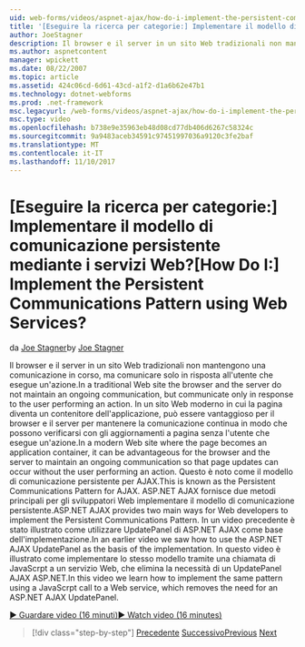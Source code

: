 ```yaml
---
uid: web-forms/videos/aspnet-ajax/how-do-i-implement-the-persistent-communications-pattern-using-web-services
title: '[Eseguire la ricerca per categorie:] Implementare il modello di comunicazione persistente mediante i servizi Web? | Microsoft Docs'
author: JoeStagner
description: Il browser e il server in un sito Web tradizionali non mantengono una comunicazione in corso, ma comunicare solo in risposta all'utente di eseguire una determinata azione...
ms.author: aspnetcontent
manager: wpickett
ms.date: 08/22/2007
ms.topic: article
ms.assetid: 424c06cd-6d61-43cd-a1f2-d1a6b62e47b1
ms.technology: dotnet-webforms
ms.prod: .net-framework
msc.legacyurl: /web-forms/videos/aspnet-ajax/how-do-i-implement-the-persistent-communications-pattern-using-web-services
msc.type: video
ms.openlocfilehash: b738e9e35963eb48d08cd77db406d6267c58324c
ms.sourcegitcommit: 9a9483aceb34591c97451997036a9120c3fe2baf
ms.translationtype: MT
ms.contentlocale: it-IT
ms.lasthandoff: 11/10/2017
---
```

<a name="how-do-i-implement-the-persistent-communications-pattern-using-web-services"></a><span data-ttu-id="778ae-104">[Eseguire la ricerca per categorie:] Implementare il modello di comunicazione persistente mediante i servizi Web?</span><span class="sxs-lookup"><span data-stu-id="778ae-104">[How Do I:] Implement the Persistent Communications Pattern using Web Services?</span></span>
====================
<span data-ttu-id="778ae-105">da [Joe Stagner](https://github.com/JoeStagner)</span><span class="sxs-lookup"><span data-stu-id="778ae-105">by [Joe Stagner](https://github.com/JoeStagner)</span></span>

<span data-ttu-id="778ae-106">Il browser e il server in un sito Web tradizionali non mantengono una comunicazione in corso, ma comunicare solo in risposta all'utente che esegue un'azione.</span><span class="sxs-lookup"><span data-stu-id="778ae-106">In a traditional Web site the browser and the server do not maintain an ongoing communication, but communicate only in response to the user performing an action.</span></span> <span data-ttu-id="778ae-107">In un sito Web moderno in cui la pagina diventa un contenitore dell'applicazione, può essere vantaggioso per il browser e il server per mantenere la comunicazione continua in modo che possono verificarsi con gli aggiornamenti a pagina senza l'utente che esegue un'azione.</span><span class="sxs-lookup"><span data-stu-id="778ae-107">In a modern Web site where the page becomes an application container, it can be advantageous for the browser and the server to maintain an ongoing communication so that page updates can occur without the user performing an action.</span></span> <span data-ttu-id="778ae-108">Questo è noto come il modello di comunicazione persistente per AJAX.</span><span class="sxs-lookup"><span data-stu-id="778ae-108">This is known as the Persistent Communications Pattern for AJAX.</span></span> <span data-ttu-id="778ae-109">ASP.NET AJAX fornisce due metodi principali per gli sviluppatori Web implementare il modello di comunicazione persistente.</span><span class="sxs-lookup"><span data-stu-id="778ae-109">ASP.NET AJAX provides two main ways for Web developers to implement the Persistent Communications Pattern.</span></span> <span data-ttu-id="778ae-110">In un video precedente è stato illustrato come utilizzare UpdatePanel di ASP.NET AJAX come base dell'implementazione.</span><span class="sxs-lookup"><span data-stu-id="778ae-110">In an earlier video we saw how to use the ASP.NET AJAX UpdatePanel as the basis of the implementation.</span></span> <span data-ttu-id="778ae-111">In questo video è illustrato come implementare lo stesso modello tramite una chiamata di JavaScrpt a un servizio Web, che elimina la necessità di un UpdatePanel AJAX ASP.NET.</span><span class="sxs-lookup"><span data-stu-id="778ae-111">In this video we learn how to implement the same pattern using a JavaScrpt call to a Web service, which removes the need for an ASP.NET AJAX UpdatePanel.</span></span>

[<span data-ttu-id="778ae-112">&#9654; Guardare video (16 minuti)</span><span class="sxs-lookup"><span data-stu-id="778ae-112">&#9654; Watch video (16 minutes)</span></span>](https://channel9.msdn.com/Blogs/ASP-NET-Site-Videos/how-do-i-implement-the-persistent-communications-pattern-using-web-services)

>[!div class="step-by-step"]
<span data-ttu-id="778ae-113">[Precedente](how-do-i-localize-an-aspnet-ajax-application.md)
[Successivo](how-do-i-trigger-an-updatepanel-refresh-from-a-dropdownlist-control.md)</span><span class="sxs-lookup"><span data-stu-id="778ae-113">[Previous](how-do-i-localize-an-aspnet-ajax-application.md)
[Next](how-do-i-trigger-an-updatepanel-refresh-from-a-dropdownlist-control.md)</span></span>
